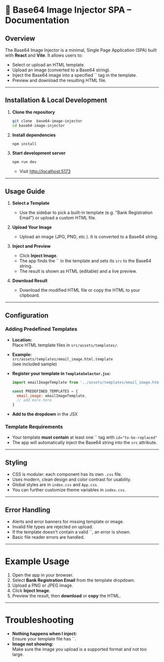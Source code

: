# 📄 Base64 Image Injector SPA – Documentation

## Overview

The Base64 Image Injector is a minimal, Single Page Application (SPA) built with **React** and **Vite**. It allows users to:
- Select or upload an HTML template.
- Upload an image (converted to a Base64 string).
- Inject the Base64 image into a specified `` tag in the template.
- Preview and download the resulting HTML file.

---

## Installation & Local Development

1. **Clone the repository**
    ```bash
    git clone  base64-image-injector
    cd base64-image-injector
    ```

2. **Install dependencies**
    ```bash
    npm install
    ```

3. **Start development server**
    ```bash
    npm run dev
    ```
    - Visit [http://localhost:5173](http://localhost:5173)

---

## Usage Guide

1. **Select a Template**  
    - Use the sidebar to pick a built-in template (e.g. "Bank Registration Email") or upload a custom HTML file.

2. **Upload Your Image**  
    - Upload an image (JPG, PNG, etc.). It is converted to a Base64 string.

3. **Inject and Preview**  
    - Click **Inject Image**.  
    - The app finds the `` in the template and sets its `src` to the Base64 string.
    - The result is shown as HTML (editable) and a live preview.

4. **Download Result**  
    - Download the modified HTML file or copy the HTML to your clipboard.

---

## Configuration

### Adding Predefined Templates

- **Location:**  
  Place HTML template files in `src/assets/templates/`.

- **Example:**  
  `src/assets/templates/email_image.html.template`  
  (see included sample)

- **Register your template in `TemplateSelector.jsx`:**
    ```js
    import emailImageTemplate from '../assets/templates/email_image.html.template?raw'

    const PREDEFINED_TEMPLATES = {
      email_image: emailImageTemplate,
      // add more here
    }
    ```

- **Add to the dropdown** in the JSX
### Template Requirements

- Your template **must contain** at least one `` tag with `id="to-be-replaced"`
- The app will automatically inject the Base64 string into the `src` attribute.

---

## Styling

- CSS is modular: each component has its own `.css` file.
- Uses modern, clean design and color contrast for usability.
- Global styles are in `index.css` and `App.css`.  
- You can further customize theme variables in `index.css`.

---

## Error Handling

- Alerts and error banners for missing template or image.
- Invalid file types are rejected on upload.
- If the template doesn't contain a valid ``, an error is shown.
- Basic file reader errors are handled.

---

# Example Usage

1. Open the app in your browser.
2. Select **Bank Registration Email** from the template dropdown.
3. Upload a PNG or JPEG image.
4. Click **Inject Image**.
5. Preview the result, then **download** or **copy** the HTML.

---

# Troubleshooting

- **Nothing happens when I inject:**  
  Ensure your template file has ``.
- **Image not showing:**  
  Make sure the image you upload is a supported format and not too large.

